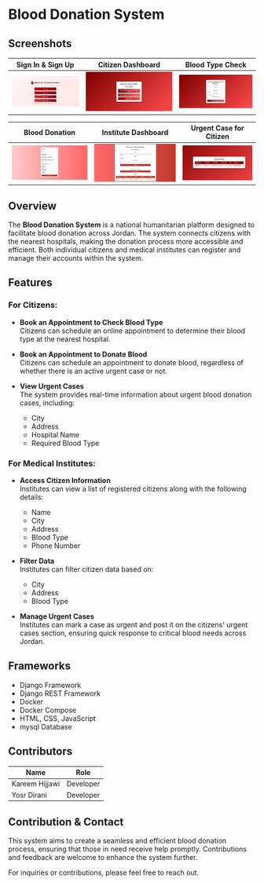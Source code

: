 # Blood Donation System

## Screenshots

| Sign In & Sign Up | Citizen Dashboard | Blood Type Check |
|-------------------|-------------------|------------------|
| ![Sign In and Sign Up Page](https://github.com/AhmadAbdallah13/blood-system/blob/master/1-%20index.html.jpg) | ![Citizen Dashboard](https://github.com/AhmadAbdallah13/blood-system/blob/master/2-%20ctitizen_dashboard.jpg) | ![Blood Type Check](https://github.com/AhmadAbdallah13/blood-system/blob/master/3-%20blood_type_check.jpg) |

| Blood Donation | Institute Dashboard | Urgent Case for Citizen |
|---------------|--------------------|--------------------------|
| ![Blood Donation](https://github.com/AhmadAbdallah13/blood-system/blob/master/4-%20blood_donation.jpg) | ![Institute Dashboard](https://github.com/AhmadAbdallah13/blood-system/blob/master/5-%20institute_dashboard.jpg) | ![Urgent Case for Citizen](https://github.com/AhmadAbdallah13/blood-system/blob/master/6-%20urgent_case%20for%20citizen.jpg) |


## Overview
The **Blood Donation System** is a national humanitarian platform designed to facilitate blood donation across Jordan. The system connects citizens with the nearest hospitals, making the donation process more accessible and efficient. Both individual citizens and medical institutes can register and manage their accounts within the system.

## Features

### For Citizens:
- **Book an Appointment to Check Blood Type**  
  Citizens can schedule an online appointment to determine their blood type at the nearest hospital.

- **Book an Appointment to Donate Blood**  
  Citizens can schedule an appointment to donate blood, regardless of whether there is an active urgent case or not.

- **View Urgent Cases**  
  The system provides real-time information about urgent blood donation cases, including:
  - City
  - Address
  - Hospital Name
  - Required Blood Type

### For Medical Institutes:
- **Access Citizen Information**  
  Institutes can view a list of registered citizens along with the following details:
  - Name
  - City
  - Address
  - Blood Type
  - Phone Number

- **Filter Data**  
  Institutes can filter citizen data based on:
  - City
  - Address
  - Blood Type

- **Manage Urgent Cases**  
  Institutes can mark a case as urgent and post it on the citizens' urgent cases section, ensuring quick response to critical blood needs across Jordan.

## Frameworks
- Django Framework
- Django REST Framework
- Docker
- Docker Compose
- HTML, CSS, JavaScript
- mysql Database

## Contributors
| Name             | Role                  |
|-----------------|-----------------------|
| Kareem Hijjawi  | Developer             |
| Yosr Dirani     | Developer             |

## Contribution & Contact
This system aims to create a seamless and efficient blood donation process, ensuring that those in need receive help promptly. Contributions and feedback are welcome to enhance the system further.

For inquiries or contributions, please feel free to reach out.
